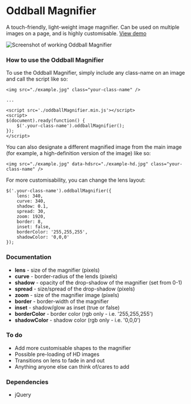 # Oddball Magnifier
A touch-friendly, light-weight image magnifier. Can be used on multiple images on a page, and is highly customisable. [ View demo ](http://ohepworthbell.github.io/projects/oddball-magnifier)

![Screenshot of working Oddball Magnifier](http://wearegrowth.com/github/zoomer.jpg)



### How to use the Oddball Magnifier
To use the Oddball Magnifier, simply include any class-name on an image and call the script like so:
```
<img src="./example.jpg" class="your-class-name" />

...

<script src='./oddballMagnifier.min.js'></script>
<script>
$(document).ready(function() {
	$('.your-class-name').oddballMagnifier();
});
</script>
```

You can also designate a different magnified image from the main image (for example, a high-definition version of the image) like so:
```
<img src="./example.jpg" data-hdsrc="./example-hd.jpg" class="your-class-name" />
```

For more customisability, you can change the lens layout:
```
$('.your-class-name').oddballMagnifier({
	lens: 340,
	curve: 340,
	shadow: 0.1,
	spread: 30,
	zoom: 1920,
	border: 8,
	inset: false,
	borderColor: '255,255,255',
	shadowColor: '0,0,0'
});
```


### Documentation
* __lens__ - size of the magnifier (pixels)
* __curve__ - border-radius of the lends (pixels)
* __shadow__ - opacity of the drop-shadow of the magnifier (set from 0-1)
* __spread__ - size/spread of the drop-shadow (pixels)
* __zoom__ - size of the magnifier image (pixels)
* __border__ - border-width of the magnifier
* __inset__ - shadow/glow as inset (true or false)
* __borderColor__ - border color (rgb only - i.e. '255,255,255')
* __shadowColor__ - shadow color (rgb only - i.e. '0,0,0')


### To do
* Add more customisable shapes to the magnifier
* Possible pre-loading of HD images
* Transitions on lens to fade in and out
* Anything anyone else can think of/cares to add


### Dependencies
* jQuery
